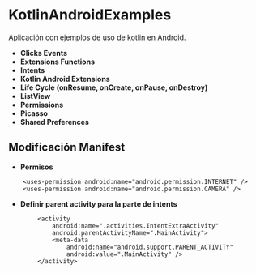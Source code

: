 # KotlinAndroidExamples

Aplicación con ejemplos de uso de kotlin en Android.
- **Clicks Events**
- **Extensions Functions**
- **Intents**
- **Kotlin Android Extensions**
- **Life Cycle (onResume, onCreate, onPause, onDestroy)**
- **ListView**
- **Permissions**
- **Picasso**
- **Shared Preferences**

## Modificación Manifest
- **Permisos**
```
    <uses-permission android:name="android.permission.INTERNET" />
    <uses-permission android:name="android.permission.CAMERA" />
```
- **Definir parent activity para la parte de intents**
```
        <activity
            android:name=".activities.IntentExtraActivity"
            android:parentActivityName=".MainActivity">
            <meta-data
                android:name="android.support.PARENT_ACTIVITY"
                android:value=".MainActivity" />
        </activity>
```

